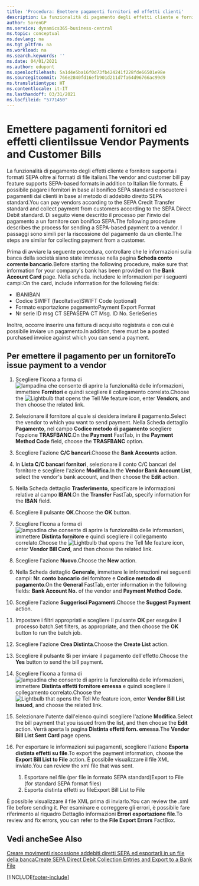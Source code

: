 ```yaml
---
title: 'Procedura: Emettere pagamenti fornitori ed effetti clienti'
description: La funzionalità di pagamento degli effetti cliente e fornitore supporta i formati SEPA oltre ai formati di file italiani.
author: SorenGP
ms.service: dynamics365-business-central
ms.topic: conceptual
ms.devlang: na
ms.tgt_pltfrm: na
ms.workload: na
ms.search.keywords: ''
ms.date: 04/01/2021
ms.author: edupont
ms.openlocfilehash: 5a1d4e5ba16f0d73fb424241f228fde66501e98e
ms.sourcegitcommit: 766e2840fd16efb901d211d7fa64d96766ac99d9
ms.translationtype: HT
ms.contentlocale: it-IT
ms.lasthandoff: 03/31/2021
ms.locfileid: "5771450"
---
```

# <a name="issue-vendor-payments-and-customer-bills"></a><span data-ttu-id="9fa38-103">Emettere pagamenti fornitori ed effetti clienti</span><span class="sxs-lookup"><span data-stu-id="9fa38-103">Issue Vendor Payments and Customer Bills</span></span>

<span data-ttu-id="9fa38-104">La funzionalità di pagamento degli effetti cliente e fornitore supporta i formati SEPA oltre ai formati di file italiani.</span><span class="sxs-lookup"><span data-stu-id="9fa38-104">The vendor and customer bill pay feature supports SEPA-based formats in addition to Italian file formats.</span></span> <span data-ttu-id="9fa38-105">È possibile pagare i fornitori in base al bonifico SEPA standard e riscuotere i pagamenti dai clienti in base al metodo di addebito diretto SEPA standard.</span><span class="sxs-lookup"><span data-stu-id="9fa38-105">You can pay vendors according to the SEPA Credit Transfer standard and collect payment from customers according to the SEPA Direct Debit standard.</span></span> <span data-ttu-id="9fa38-106">Di seguito viene descritto il processo per l'invio del pagamento a un fornitore con bonifico SEPA.</span><span class="sxs-lookup"><span data-stu-id="9fa38-106">The following procedure describes the process for sending a SEPA-based payment to a vendor.</span></span> <span data-ttu-id="9fa38-107">I passaggi sono simili per la riscossione del pagamento da un cliente.</span><span class="sxs-lookup"><span data-stu-id="9fa38-107">The steps are similar for collecting payment from a customer.</span></span>  

<span data-ttu-id="9fa38-108">Prima di avviare la seguente procedura, controllare che le informazioni sulla banca della società siano state immesse nella pagina **Scheda conto corrente bancario**.</span><span class="sxs-lookup"><span data-stu-id="9fa38-108">Before starting the following procedure, make sure that information for your company's bank has been provided on the **Bank Account Card** page.</span></span> <span data-ttu-id="9fa38-109">Nella scheda. includere le informazioni per i seguenti campi:</span><span class="sxs-lookup"><span data-stu-id="9fa38-109">On the card, include information for the following fields:</span></span>  

- <span data-ttu-id="9fa38-110">IBAN</span><span class="sxs-lookup"><span data-stu-id="9fa38-110">IBAN</span></span>  
- <span data-ttu-id="9fa38-111">Codice SWIFT (facoltativo)</span><span class="sxs-lookup"><span data-stu-id="9fa38-111">SWIFT Code (optional)</span></span>  
- <span data-ttu-id="9fa38-112">Formato esportazione pagamento</span><span class="sxs-lookup"><span data-stu-id="9fa38-112">Payment Export Format</span></span>  
- <span data-ttu-id="9fa38-113">Nr serie ID msg CT SEPA</span><span class="sxs-lookup"><span data-stu-id="9fa38-113">SEPA CT Msg. ID No.</span></span> <span data-ttu-id="9fa38-114">Serie</span><span class="sxs-lookup"><span data-stu-id="9fa38-114">Series</span></span>  

<span data-ttu-id="9fa38-115">Inoltre, occorre inserire una fattura di acquisito registrata e con cui è possibile inviare un pagamento.</span><span class="sxs-lookup"><span data-stu-id="9fa38-115">In addition, there must be a posted purchased invoice against which you can send a payment.</span></span>  

## <a name="to-issue-payment-to-a-vendor"></a><span data-ttu-id="9fa38-116">Per emettere il pagamento per un fornitore</span><span class="sxs-lookup"><span data-stu-id="9fa38-116">To issue payment to a vendor</span></span>  

1. <span data-ttu-id="9fa38-117">Scegliere l'icona a forma di ![lampadina che consente di aprire la funzionalità delle informazioni](../../media/ui-search/search_small.png "Informazioni sull'operazione che si desidera eseguire"), immettere **Fornitori** e quindi scegliere il collegamento correlato.</span><span class="sxs-lookup"><span data-stu-id="9fa38-117">Choose the ![Lightbulb that opens the Tell Me feature](../../media/ui-search/search_small.png "Tell me what you want to do") icon, enter **Vendors**, and then choose the related link.</span></span>  
2. <span data-ttu-id="9fa38-118">Selezionare il fornitore al quale si desidera inviare il pagamento.</span><span class="sxs-lookup"><span data-stu-id="9fa38-118">Select the vendor to which you want to send payment.</span></span> <span data-ttu-id="9fa38-119">Nella Scheda dettaglio **Pagamento**, nel campo **Codice metodo di pagamento** scegliere l'opzione **TRASFBANC**.</span><span class="sxs-lookup"><span data-stu-id="9fa38-119">On the **Payment** FastTab, in the **Payment Method Code** field, choose the **TRASFBANC** option.</span></span>
3. <span data-ttu-id="9fa38-120">Scegliere l'azione **C/C bancari**.</span><span class="sxs-lookup"><span data-stu-id="9fa38-120">Choose the **Bank Accounts** action.</span></span>  
4. <span data-ttu-id="9fa38-121">In **Lista C/C bancari fornitori**, selezionare il conto C/C bancari del fornitore e scegliere l'azione **Modifica**.</span><span class="sxs-lookup"><span data-stu-id="9fa38-121">In the **Vendor Bank Account List**, select the vendor's bank account, and then choose the **Edit** action.</span></span>
5. <span data-ttu-id="9fa38-122">Nella Scheda dettaglio **Trasferimento**, specificare le informazioni relative al campo **IBAN**.</span><span class="sxs-lookup"><span data-stu-id="9fa38-122">On the **Transfer** FastTab, specify information for the **IBAN** field.</span></span>  
6. <span data-ttu-id="9fa38-123">Scegliere il pulsante **OK**.</span><span class="sxs-lookup"><span data-stu-id="9fa38-123">Choose the **OK** button.</span></span>  
7. <span data-ttu-id="9fa38-124">Scegliere l'icona a forma di ![lampadina che consente di aprire la funzionalità delle informazioni](../../media/ui-search/search_small.png "Informazioni sull'operazione che si desidera eseguire"), immettere **Distinta fornitore** e quindi scegliere il collegamento correlato.</span><span class="sxs-lookup"><span data-stu-id="9fa38-124">Choose the ![Lightbulb that opens the Tell Me feature](../../media/ui-search/search_small.png "Tell me what you want to do") icon, enter **Vendor Bill Card**, and then choose the related link.</span></span>  
8. <span data-ttu-id="9fa38-125">Scegliere l'azione **Nuovo**.</span><span class="sxs-lookup"><span data-stu-id="9fa38-125">Choose the **New** action.</span></span>  
9. <span data-ttu-id="9fa38-126">Nella Scheda dettaglio **Generale**, immettere le informazioni nei seguenti campi: **Nr. conto bancario** del fornitore e **Codice metodo di pagamento**.</span><span class="sxs-lookup"><span data-stu-id="9fa38-126">On the **General** FastTab, enter information in the following fields: **Bank Account No.** of the vendor and **Payment Method Code**.</span></span>  
10. <span data-ttu-id="9fa38-127">Scegliere l'azione **Suggerisci Pagamenti**.</span><span class="sxs-lookup"><span data-stu-id="9fa38-127">Choose the **Suggest Payment** action.</span></span>
11. <span data-ttu-id="9fa38-128">Impostare i filtri appropriati e scegliere il pulsante **OK** per eseguire il processo batch.</span><span class="sxs-lookup"><span data-stu-id="9fa38-128">Set filters, as appropriate, and then choose the **OK** button to run the batch job.</span></span>  
12. <span data-ttu-id="9fa38-129">Scegliere l'azione **Crea Distinta**.</span><span class="sxs-lookup"><span data-stu-id="9fa38-129">Choose the **Create List** action.</span></span>
13. <span data-ttu-id="9fa38-130">Scegliere il pulsante **Sì** per inviare il pagamento dell'effetto.</span><span class="sxs-lookup"><span data-stu-id="9fa38-130">Choose the **Yes** button to send the bill payment.</span></span>  
14. <span data-ttu-id="9fa38-131">Scegliere l'icona a forma di ![lampadina che consente di aprire la funzionalità delle informazioni](../../media/ui-search/search_small.png "Informazioni sull'operazione che si desidera eseguire"), immettere **Distinta effetti fornitore emessa** e quindi scegliere il collegamento correlato.</span><span class="sxs-lookup"><span data-stu-id="9fa38-131">Choose the ![Lightbulb that opens the Tell Me feature](../../media/ui-search/search_small.png "Tell me what you want to do") icon, enter **Vendor Bill List Issued**, and choose the related link.</span></span>
15. <span data-ttu-id="9fa38-132">Selezionare l'utente dall'elenco quindi scegliere l'azione **Modifica**.</span><span class="sxs-lookup"><span data-stu-id="9fa38-132">Select the bill payment that you issued from the list, and then choose the **Edit** action.</span></span> <span data-ttu-id="9fa38-133">Verrà aperta la pagina **Distinta effetti forn. emessa**.</span><span class="sxs-lookup"><span data-stu-id="9fa38-133">The **Vendor Bill List Sent Card** page opens.</span></span>  
16. <span data-ttu-id="9fa38-134">Per esportare le informazioni sui pagamenti, scegliere l'azione **Esporta distinta effetti su file**.</span><span class="sxs-lookup"><span data-stu-id="9fa38-134">To export the payment information, choose the **Export Bill List to File** action.</span></span> <span data-ttu-id="9fa38-135">È possibile visualizzare il file XML inviato.</span><span class="sxs-lookup"><span data-stu-id="9fa38-135">You can review the xml file that was sent.</span></span>  

    1. <span data-ttu-id="9fa38-136">Esportare nel file (per file in formato SEPA standard)</span><span class="sxs-lookup"><span data-stu-id="9fa38-136">Export to File (for standard SEPA format files)</span></span>  
    2. <span data-ttu-id="9fa38-137">Esporta distinta effetti su file</span><span class="sxs-lookup"><span data-stu-id="9fa38-137">Export Bill List to File</span></span>  

<span data-ttu-id="9fa38-138">È possibile visualizzare il file XML prima di inviarlo.</span><span class="sxs-lookup"><span data-stu-id="9fa38-138">You can review the .xml file before sending it.</span></span> <span data-ttu-id="9fa38-139">Per esaminare e correggere gli errori, è possibile fare riferimento al riquadro Dettaglio informazioni **Errori esportazione file**.</span><span class="sxs-lookup"><span data-stu-id="9fa38-139">To review and fix errors, you can refer to the **File Export Errors** FactBox.</span></span>  

## <a name="see-also"></a><span data-ttu-id="9fa38-140">Vedi anche</span><span class="sxs-lookup"><span data-stu-id="9fa38-140">See Also</span></span>

[<span data-ttu-id="9fa38-141">Creare movimenti riscossione addebiti diretti SEPA ed esportarli in un file della banca</span><span class="sxs-lookup"><span data-stu-id="9fa38-141">Create SEPA Direct Debit Collection Entries and Export to a Bank File</span></span>](../../finance-collect-payments-with-sepa-direct-debit.md#creating-sepa-direct-debit-collection-entries-and-export-to-a-bank-file)


[!INCLUDE[footer-include](../../includes/footer-banner.md)]